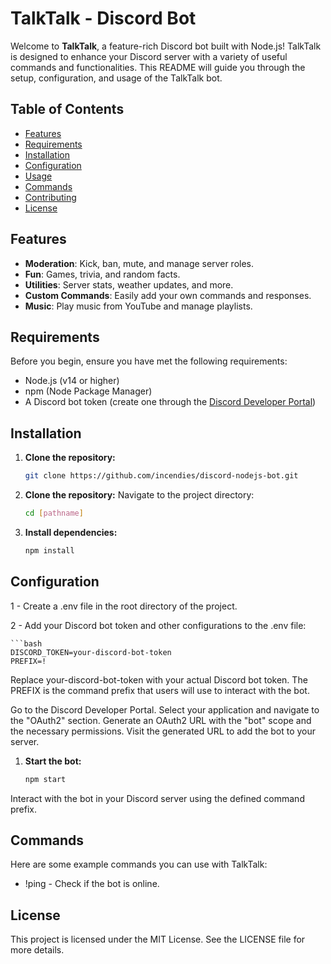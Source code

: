 # TalkTalk - Discord Bot

Welcome to **TalkTalk**, a feature-rich Discord bot built with Node.js! TalkTalk is designed to enhance your Discord server with a variety of useful commands and functionalities. This README will guide you through the setup, configuration, and usage of the TalkTalk bot.

## Table of Contents

- [Features](#features)
- [Requirements](#requirements)
- [Installation](#installation)
- [Configuration](#configuration)
- [Usage](#usage)
- [Commands](#commands)
- [Contributing](#contributing)
- [License](#license)

## Features

- **Moderation**: Kick, ban, mute, and manage server roles.
- **Fun**: Games, trivia, and random facts.
- **Utilities**: Server stats, weather updates, and more.
- **Custom Commands**: Easily add your own commands and responses.
- **Music**: Play music from YouTube and manage playlists.

## Requirements

Before you begin, ensure you have met the following requirements:

- Node.js (v14 or higher)
- npm (Node Package Manager)
- A Discord bot token (create one through the [Discord Developer Portal](https://discord.com/developers/applications))

## Installation

1. **Clone the repository:**

   ```bash
   git clone https://github.com/incendies/discord-nodejs-bot.git

2. **Clone the repository:**
    Navigate to the project directory:
    ```bash
    cd [pathname]

2. **Install dependencies:**
    ```bash
    npm install 

## Configuration

1 - Create a .env file in the root directory of the project.

2 - Add your Discord bot token and other configurations to the .env file:

    ```bash
    DISCORD_TOKEN=your-discord-bot-token
    PREFIX=!

Replace your-discord-bot-token with your actual Discord bot token.
The PREFIX is the command prefix that users will use to interact with the bot.

Go to the Discord Developer Portal.
Select your application and navigate to the "OAuth2" section.
Generate an OAuth2 URL with the "bot" scope and the necessary permissions.
Visit the generated URL to add the bot to your server.

1. **Start the bot:**

   ```bash
   npm start

Interact with the bot in your Discord server using the defined command prefix.

## Commands

Here are some example commands you can use with TalkTalk:

 * !ping - Check if the bot is online.

## License

This project is licensed under the MIT License. See the LICENSE file for more details.

